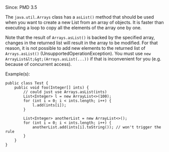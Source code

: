 Since: PMD 3.5

The `java.util.Arrays` class has a `asList()` method that should be used when you want to create a new List from
an array of objects. It is faster than executing a loop to copy all the elements of the array one by one.

Note that the result of `Arrays.asList()` is backed by the specified array,
changes in the returned list will result in the array to be modified.
For that reason, it is not possible to add new elements to the returned list of `Arrays.asList()`
(UnsupportedOperationException).
You must use `new ArrayList&lt;&gt;(Arrays.asList(...))` if that is inconvenient for you (e.g. because of concurrent access).

Example(s):
```
public class Test {
    public void foo(Integer[] ints) {
        // could just use Arrays.asList(ints)
        List<Integer> l = new ArrayList<>(100);
        for (int i = 0; i < ints.length; i++) {
            l.add(ints[i]);
        }

        List<Integer> anotherList = new ArrayList<>();
        for (int i = 0; i < ints.length; i++) {
            anotherList.add(ints[i].toString()); // won't trigger the rule
        }
    }
}
```

